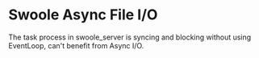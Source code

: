 # Swoole Async File I/O

The task process in swoole_server is syncing and blocking without using EventLoop, can't benefit from Async I/O.
